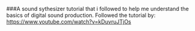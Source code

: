 ###A sound sythesizer tutorial that i followed to help me understand the basics of digital sound production. Followed the tutorial by: https://www.youtube.com/watch?v=kDuvruJTjOs